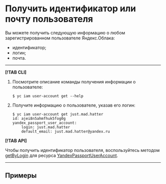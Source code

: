 # Получить идентификатор или почту пользователя

Вы можете получить следующую информацию о любом зарегистрированном пользователе Яндекс.Облака:
* идентификатор;
* логин;
* почта.

---

**[!TAB CLI]**

1. Посмотрите описание команды получения информации о пользователе:

    ```
    $ yc iam user-account get --help
    ```

2. Получите информацию о пользователе, указав его логин:

    ```
    $ yc iam user-account get just.mad.hatter
    id: ajei8n5ahmfhuk5fog0g
    yandex_passport_user_account:
        login: just.mad.hatter
        default_email: just.mad.hatter@yandex.ru
    ```

**[!TAB API]**

Чтобы получить идентификатор пользователя, воспользуйтесь методом [getByLogin](../../api-ref/YandexPassportUserAccount/getByLogin.md) для ресурса [YandexPassportUserAccount](../../api-ref/YandexPassportUserAccount/index.md).

---

## Примеры

